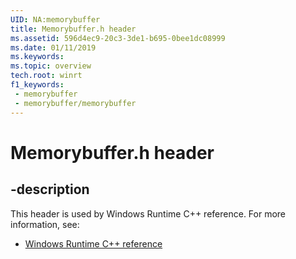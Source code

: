```yaml
---
UID: NA:memorybuffer
title: Memorybuffer.h header
ms.assetid: 596d4ec9-20c3-3de1-b695-0bee1dc08999
ms.date: 01/11/2019
ms.keywords: 
ms.topic: overview
tech.root: winrt
f1_keywords:
 - memorybuffer
 - memorybuffer/memorybuffer
---
```


# Memorybuffer.h header


## -description

This header is used by Windows Runtime C++ reference. For more information, see:

- [Windows Runtime C++ reference](../_winrt/index.md)

